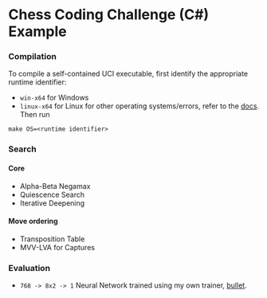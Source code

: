 # Chess Coding Challenge (C#) Example

### Compilation
To compile a self-contained UCI executable, first identify the appropriate runtime identifier:
- `win-x64` for Windows
- `linux-x64` for Linux
for other operating systems/errors, refer to the [docs](https://learn.microsoft.com/en-us/dotnet/core/rid-catalog).
Then run
```
make OS=<runtime identifier>
```

### Search

#### Core
- Alpha-Beta Negamax
- Quiescence Search
- Iterative Deepening

#### Move ordering
- Transposition Table
- MVV-LVA for Captures

### Evaluation
- `768 -> 8x2 -> 1` Neural Network trained using my own trainer, [bullet](https://github.com/jw1912/bullet).
